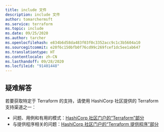 ```yaml
---
title: include 文件
description: include 文件
author: tomarchermsft
ms.service: terraform
ms.topic: include
ms.date: 09/25/2020
ms.author: tarcher
ms.openlocfilehash: e834b6d58da483f03f0c3352acc9c1c3b5604a10
ms.sourcegitcommit: e20f6c150bfb0f76cd99c269fcef1dc5ee1ab647
ms.translationtype: HT
ms.contentlocale: zh-CN
ms.lasthandoff: 09/28/2020
ms.locfileid: "91401448"
---
```

## <a name="troubleshooting"></a>疑难解答

若要获取特定于 Terraform 的支持，请使用 HashiCorp 社区提供的 Terraform 支持渠道之一：

* 问题、用例和有用的模式：[HashiCorp 社区门户的“Terraform”部分](https://discuss.hashicorp.com/c/terraform-core)
* 与提供程序相关的问题：[HashiCorp 社区门户的“Terraform 提供程序”部分](https://discuss.hashicorp.com/c/terraform-providers)